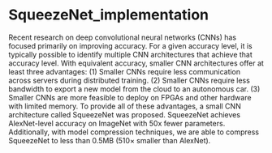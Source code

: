 # SqueezeNet_implementation
Recent research on deep convolutional neural networks (CNNs) has focused primarily on improving accuracy. For a given accuracy level, it is typically possible to identify multiple CNN architectures that achieve that accuracy level. With
equivalent accuracy, smaller CNN architectures offer at least three advantages: 
(1) Smaller CNNs require less communication across servers during distributed training. 
(2) Smaller CNNs require less bandwidth to export a new model from the cloud to an autonomous car. 
(3) Smaller CNNs are more feasible to deploy on FPGAs and other hardware with limited memory. To provide all of these advantages, a small CNN architecture called SqueezeNet was proposed. 
SqueezeNet achieves AlexNet-level accuracy on ImageNet with 50x fewer parameters. Additionally, with model compression techniques, we are able to compress SqueezeNet to less than 0.5MB (510× smaller than AlexNet).
